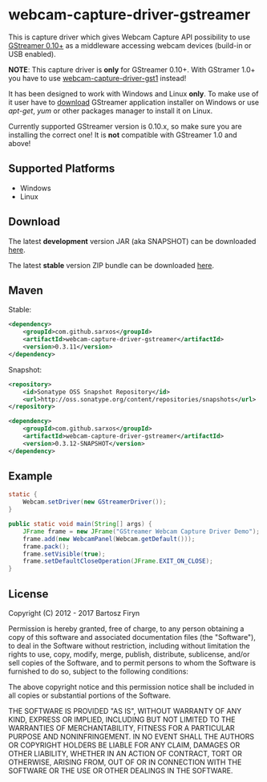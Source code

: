 # webcam-capture-driver-gstreamer

This is capture driver which gives Webcam Capture API possibility to use
[GStreamer 0.10+](http://gstreamer.freedesktop.org/documentation/gstreamer010.html)
as a middleware accessing webcam devices (build-in or USB enabled).

**NOTE**: This capture driver is **only** for GStreamer 0.10+. With GStramer 1.0+ you have to use
[webcam-capture-driver-gst1](https://github.com/sarxos/webcam-capture/tree/master/webcam-capture-drivers/driver-gst1)
instead!

It has been designed to work with Windows and Linux **only**. To make use of it user have to 
[download](http://code.google.com/p/ossbuild/) GStreamer application installer 
on Windows or use _apt-get_, _yum_ or other packages manager to install it on Linux.

Currently supported GStreamer version is 0.10.x, so make sure you are installing
the correct one! It is **not** compatible with GStreamer 1.0 and above!

## Supported Platforms

* Windows
* Linux

## Download

The latest **development** version JAR (aka SNAPSHOT) can be downloaded [here](https://oss.sonatype.org/content/repositories/snapshots/com/github/sarxos/webcam-capture-driver-gstreamer/0.3.12-SNAPSHOT/webcam-capture-driver-gstreamer-0.3.12-20171213.184528-7.jar).

The latest **stable** version ZIP bundle can be downloaded [here](http://repo.sarxos.pl/maven2/com/github/sarxos/webcam-capture-driver-gstreamer/0.3.11/webcam-capture-driver-gstreamer-0.3.11-dist.zip).

## Maven

Stable:

```xml
<dependency>
	<groupId>com.github.sarxos</groupId>
	<artifactId>webcam-capture-driver-gstreamer</artifactId>
	<version>0.3.11</version>
</dependency>
```

Snapshot:

```xml
<repository>
    <id>Sonatype OSS Snapshot Repository</id>
    <url>http://oss.sonatype.org/content/repositories/snapshots</url>
</repository>
```
```xml
<dependency>
    <groupId>com.github.sarxos</groupId>
    <artifactId>webcam-capture-driver-gstreamer</artifactId>
    <version>0.3.12-SNAPSHOT</version>
</dependency>
```

## Example

```java
static {
	Webcam.setDriver(new GStreamerDriver());
}

public static void main(String[] args) {
	JFrame frame = new JFrame("GStreamer Webcam Capture Driver Demo");
	frame.add(new WebcamPanel(Webcam.getDefault()));
	frame.pack();
	frame.setVisible(true);
	frame.setDefaultCloseOperation(JFrame.EXIT_ON_CLOSE);
}
```

## License

Copyright (C) 2012 - 2017 Bartosz Firyn

Permission is hereby granted, free of charge, to any person obtaining a copy of this software and associated documentation files (the "Software"), to deal in the Software without restriction, including without limitation the rights to use, copy, modify, merge, publish, distribute, sublicense, and/or sell copies of the Software, and to permit persons to whom the Software is furnished to do so, subject to the following conditions:

The above copyright notice and this permission notice shall be included in all copies or substantial portions of the Software.

THE SOFTWARE IS PROVIDED "AS IS", WITHOUT WARRANTY OF ANY KIND, EXPRESS OR IMPLIED, INCLUDING BUT NOT LIMITED TO THE WARRANTIES OF MERCHANTABILITY, FITNESS FOR A PARTICULAR PURPOSE AND NONINFRINGEMENT. IN NO EVENT SHALL THE AUTHORS OR COPYRIGHT HOLDERS BE LIABLE FOR ANY CLAIM, DAMAGES OR OTHER LIABILITY, WHETHER IN AN ACTION OF CONTRACT, TORT OR OTHERWISE, ARISING FROM, OUT OF OR IN CONNECTION WITH THE SOFTWARE OR THE USE OR OTHER DEALINGS IN THE SOFTWARE.

